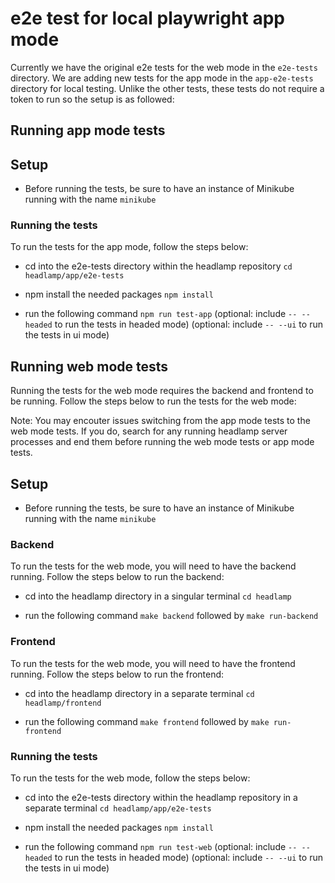 # e2e test for local playwright app mode

Currently we have the original e2e tests for the web mode in the `e2e-tests` directory. We are adding new tests for the app mode in the `app-e2e-tests` directory for local testing. Unlike the other tests, these tests do not require a token to run so the setup is as followed:

## Running app mode tests

## Setup

- Before running the tests, be sure to have an instance of Minikube running with the name `minikube`

### Running the tests

To run the tests for the app mode, follow the steps below:

- cd into the e2e-tests directory within the headlamp repository
  `cd headlamp/app/e2e-tests`

- npm install the needed packages
  `npm install`

- run the following command
  `npm run test-app`
  (optional: include `-- --headed` to run the tests in headed mode)
  (optional: include `-- --ui` to run the tests in ui mode)

## Running web mode tests

Running the tests for the web mode requires the backend and frontend to be running. Follow the steps below to run the tests for the web mode:

Note: You may encouter issues switching from the app mode tests to the web mode tests. If you do, search for any running headlamp server processes and end them before running the web mode tests or app mode tests.

## Setup

- Before running the tests, be sure to have an instance of Minikube running with the name `minikube`

### Backend

To run the tests for the web mode, you will need to have the backend running. Follow the steps below to run the backend:

- cd into the headlamp directory in a singular terminal
  `cd headlamp`

- run the following command
  `make backend` followed by `make run-backend`

### Frontend

To run the tests for the web mode, you will need to have the frontend running. Follow the steps below to run the frontend:

- cd into the headlamp directory in a separate terminal
  `cd headlamp/frontend`

- run the following command
  `make frontend` followed by `make run-frontend`

### Running the tests

To run the tests for the web mode, follow the steps below:

- cd into the e2e-tests directory within the headlamp repository in a separate terminal
  `cd headlamp/app/e2e-tests`

- npm install the needed packages
  `npm install`

- run the following command
  `npm run test-web`
  (optional: include `-- --headed` to run the tests in headed mode)
  (optional: include `-- --ui` to run the tests in ui mode)
